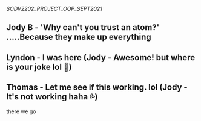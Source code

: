 *SODV2202_PROJECT_OOP_SEPT2021*

## Jody B - 'Why can't you trust an atom?' .....Because they make up everything

## Lyndon - I was here (Jody - Awesome! but where is your joke lol 🤭)

## Thomas - Let me see if this working. lol (Jody - It's not working haha 💦)

there we go

